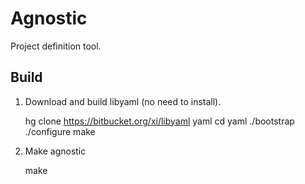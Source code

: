 # Agnostic

Project definition tool. 

## Build

1. Download and build libyaml (no need to install).

    hg clone https://bitbucket.org/xi/libyaml yaml
    cd yaml
    ./bootstrap
    ./configure
    make

2. Make agnostic

    make 
